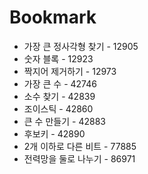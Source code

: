 # Bookmark

- 가장 큰 정사각형 찾기 - 12905
- 숫자 블록 - 12923
- 짝지어 제거하기 - 12973
- 가장 큰 수 - 42746
- 소수 찾기 - 42839
- 조이스틱 - 42860
- 큰 수 만들기 - 42883
- 후보키 - 42890
- 2개 이하로 다른 비트 - 77885
- 전력망을 둘로 나누기 - 86971
